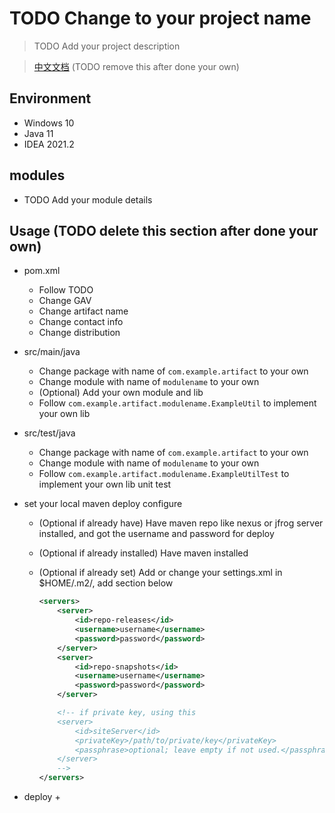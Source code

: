 # TODO Change to your project name

> TODO Add your project description

> [中文文档]() (TODO remove this after done your own)

## Environment

+ Windows 10
+ Java 11
+ IDEA 2021.2

## modules

+ TODO Add your module details


## Usage (TODO delete this section after done your own)

+ pom.xml
  + Follow TODO
  + Change GAV
  + Change artifact name
  + Change contact info
  + Change distribution
+ src/main/java
  + Change package with name of `com.example.artifact` to your own
  + Change module with name of `modulename` to your own
  + (Optional) Add your own module and lib
  + Follow `com.example.artifact.modulename.ExampleUtil` to implement your own lib
+ src/test/java
  + Change package with name of `com.example.artifact` to your own
  + Change module with name of `modulename` to your own
  + Follow `com.example.artifact.modulename.ExampleUtilTest` to implement your own lib unit test
+ set your local maven deploy configure
  + (Optional if already have) Have maven repo like nexus or jfrog server installed, and got the username and password for deploy
  + (Optional if already installed) Have maven installed
  + (Optional if already set) Add or change your settings.xml in $HOME/.m2/, add section below <settings>
    
    ```xml
    <servers>
        <server>
            <id>repo-releases</id>
            <username>username</username>
            <password>password</password>
        </server>
        <server>
            <id>repo-snapshots</id>
            <username>username</username>
            <password>password</password>
        </server>

        <!-- if private key, using this
        <server>
            <id>siteServer</id>
            <privateKey>/path/to/private/key</privateKey>
            <passphrase>optional; leave empty if not used.</passphrase>
        </server>
        -->
    </servers>
    ```

+ deploy
  + 